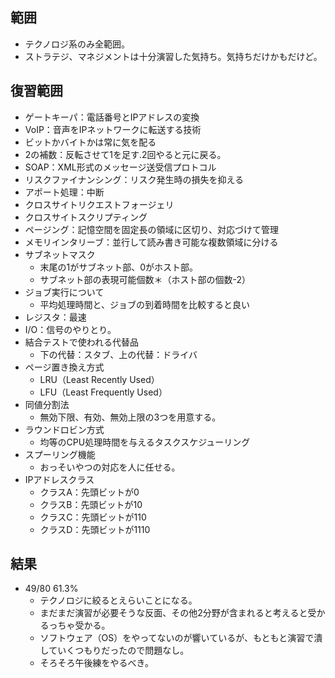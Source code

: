 ## 範囲
- テクノロジ系のみ全範囲。
- ストラテジ、マネジメントは十分演習した気持ち。気持ちだけかもだけど。

## 復習範囲
- ゲートキーパ：電話番号とIPアドレスの変換
- VoIP：音声をIPネットワークに転送する技術
- ビットかバイトかは常に気を配る
- 2の補数：反転させて1を足す.2回やると元に戻る。
- SOAP：XML形式のメッセージ送受信プロトコル
- リスクファイナンシング：リスク発生時の損失を抑える
- アポート処理：中断
- クロスサイトリクエストフォージェリ
- クロスサイトスクリプティング
- ページング：記憶空間を固定長の領域に区切り、対応づけて管理
- メモリインタリーブ：並行して読み書き可能な複数領域に分ける
- サブネットマスク
    - 末尾の1がサブネット部、0がホスト部。
    - サブネット部の表現可能個数＊（ホスト部の個数-2）
- ジョブ実行について
    - 平均処理時間と、ジョブの到着時間を比較すると良い
- レジスタ：最速
- I/O：信号のやりとり。
- 結合テストで使われる代替品
    - 下の代替：スタブ、上の代替：ドライバ
- ページ置き換え方式
    - LRU（Least Recently Used）
    - LFU（Least Frequently Used）
- 同値分割法
    - 無効下限、有効、無効上限の3つを用意する。
- ラウンドロビン方式
    - 均等のCPU処理時間を与えるタスクスケジューリング
- スプーリング機能
    - おっそいやつの対応を人に任せる。
- IPアドレスクラス
    - クラスA：先頭ビットが0
    - クラスB：先頭ビットが10
    - クラスC：先頭ビットが110
    - クラスD：先頭ビットが1110
## 結果
- 49/80 61.3%
    - テクノロジに絞るとえらいことになる。
    - まだまだ演習が必要そうな反面、その他2分野が含まれると考えると受かるっちゃ受かる。
    - ソフトウェア（OS）をやってないのが響いているが、もともと演習で潰していくつもりだったので問題なし。
    - そろそろ午後練をやるべき。